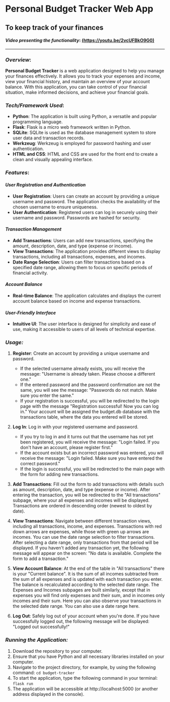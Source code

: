 # Personal Budget Tracker Web App
## To keep track of your finances

#### *Video presenting the functionality*: [(https://youtu.be/2vcUFBkO9G0)](https://youtu.be/2vcUFBkO9G0)

***

### *Overview*:
**Personal Budget Tracker** is a web application designed to help you manage your finances effectively. It allows you to track your expenses and income, view your financial history, and maintain an overview of your account balance. With this application, you can take control of your financial situation, make informed decisions, and achieve your financial goals.


### *Tech/Framework Used*:
* **Python**: The application is built using Python, a versatile and popular programming language.
* **Flask**: Flask is a micro web framework written in Python.
* **SQLite**: SQLite is used as the database management system to store user data and transaction records.
* **Werkzeug**: Werkzeug is employed for password hashing and user authentication.
* **HTML and CSS**: HTML and CSS are used for the front end to create a clean and visually appealing interface.


### *Features*:

#### *User Registration and Authentication*
* **User Registration**: Users can create an account by providing a unique username and password. The application checks the availability of the chosen username to ensure uniqueness.
* **User Authentication**: Registered users can log in securely using their username and password. Passwords are hashed for security.

#### *Transaction Management*
* **Add Transactions**: Users can add new transactions, specifying the amount, description, date, and type (expense or income).
* **View Transactions**: The application provides different views to display transactions, including all transactions, expenses, and incomes.
* **Date Range Selection**: Users can filter transactions based on a specified date range, allowing them to focus on specific periods of financial activity.

#### *Account Balance*
* **Real-time Balance**: The application calculates and displays the current account balance based on income and expense transactions.

#### *User-Friendly Interface*
* **Intuitive UI**: The user interface is designed for simplicity and ease of use, making it accessible to users of all levels of technical expertise.


### *Usage:*

1. **Register**: Create an account by providing a unique username and password.
    - If the selected username already exists, you will receive the message: "Username is already taken. Please choose a different one."
    - If the entered password and the password confirmation are not the same, you will see the message: "Passwords do not match. Make sure you enter the same."
    - If your registration is successful, you will be redirected to the login page with the message "Registration successful! Now you can log in." Your account will be assigned the budget.db database with the transactions table, where the data you entered will be stored.

2. **Log In**: Log in with your registered username and password.
    - If you try to log in and it turns out that the username has not yet been registered, you will receive the message: "Login failed. If you don't have an account, please register first."
    - If the account exists but an incorrect password was entered, you will receive the message: "Login failed. Make sure you have entered the correct password."
    - If the login is successful, you will be redirected to the main page with the form for adding new transactions.

3. **Add Transactions**: Fill out the form to add transactions with details such as amount, description, date, and type (expense or income). After entering the transaction, you will be redirected to the "All transactions" subpage, where your all expenses and incomes will be displayed. Transactions are ordered in descending order (newest to oldest by date).

4. **View Transactions**: Navigate between different transaction views, including all transactions, income, and expenses. Transactions with red down arrows are expenses, while those with green up arrows are incomes. You can use the date range selection to filter transactions. After selecting a date range, only transactions from that period will be displayed. If you haven't added any transaction yet, the following message will appear on the screen: "No data is available. Complete the form to add a transaction."

5. **View Account Balance**: At the end of the table in "All transactions" there is your "Current balance". It is the sum of all incomes subtracted from the sum of all expenses and is updated with each transaction you enter. The balance is recalculated according to the selected date range. The Expenses and Incomes subpages are built similarly, except that in expenses you will find only expenses and their sum, and in incomes only incomes and their sum. Here you can also observe your transactions in the selected date range. You can also use a date range here.

6. **Log Out**: Safely log out of your account when you're done. If you have successfully logged out, the following message will be displayed: "Logged out successfully!"


### *Running the Application:*

1. Download the repository to your computer.
2. Ensure that you have Python and all necessary libraries installed on your computer.
3. Navigate to the project directory, for example, by using the following command: `cd budget-tracker`
4. To start the application, type the following command in your terminal: `flask run`
5. The application will be accessible at http://localhost:5000 (or another address displayed in the console).
